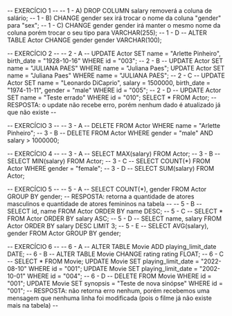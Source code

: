 -- EXERCÍCIO 1 --
-- 1 - A) DROP COLUMN salary removerá a coluna de salário;
-- 1 - B) CHANGE gender sex irá trocar o nome da coluna "gender" para "sex";
-- 1 - C) CHANGE gender gender irá manter o mesmo nome da coluna porém trocar o seu tipo para VARCHAR(255);
-- 1 - D --
ALTER TABLE Actor CHANGE gender gender VARCHAR(100);

-- EXERCÍCIO 2 --
-- 2 - A --
UPDATE Actor SET name = "Arlette Pinheiro", birth_date = "1928-10-16" WHERE id = "003";
-- 2 - B --
UPDATE Actor SET name = "JULIANA PAES" WHERE name = "Juliana Paes";
UPDATE Actor SET name = "Juliana Paes" WHERE name = "JULIANA PAES";
-- 2 - C --
UPDATE
	Actor
SET
	name = "Leonardo DiCaprio",
    salary = 1500000,
    birth_date = "1974-11-11",
    gender = "male"
WHERE
	id = "005";
-- 2 - D --
UPDATE Actor SET name = "Teste errado" WHERE id = "010";
SELECT * FROM Actor;
-- RESPOSTA: o update não recebe erro, porém nenhum dado é atualizado já que não existe --

-- EXERCÍCIO 3 --
-- 3 - A --
DELETE FROM Actor WHERE name = "Arlette Pinheiro";
-- 3 - B --
DELETE FROM Actor WHERE gender = "male" AND salary > 1000000;

-- EXERCÍCIO 4 --
-- 3 - A --
SELECT MAX(salary) FROM Actor;
-- 3 - B --
SELECT MIN(salary) FROM Actor;
-- 3 - C --
SELECT COUNT(*) FROM Actor WHERE gender = "female";
-- 3 - D --
SELECT SUM(salary) FROM Actor;

-- EXERCÍCIO 5 --
-- 5 - A --
SELECT COUNT(*), gender FROM Actor GROUP BY gender;
-- RESPOSTA: retorna a quantidade de atores masculinos e quantidade de atores femininos na tabela --
-- 5 - B --
SELECT id, name FROM Actor ORDER BY name DESC;
-- 5 - C --
SELECT * FROM Actor ORDER BY salary ASC;
-- 5 - D --
SELECT name, salary FROM Actor ORDER BY salary DESC LIMIT 3;
-- 5 - E --
SELECT AVG(salary), gender FROM Actor GROUP BY gender;

-- EXERCÍCIO 6 --
-- 6 - A --
ALTER TABLE Movie ADD playing_limit_date DATE;
-- 6 - B --
ALTER TABLE Movie CHANGE rating rating FLOAT;
-- 6 - C --
SELECT * FROM Movie;
UPDATE Movie SET playing_limit_date = "2022-08-10" WHERE id = "001";
UPDATE Movie SET playing_limit_date = "2002-10-01" WHERE id = "004";
-- 6 - D --
DELETE FROM Movie WHERE id = "001";
UPDATE Movie SET synopsis = "Teste de nova sinópse" WHERE id = "001";
-- RESPOSTA: não retorna erro nenhum, porém recebemos uma mensagem que nenhuma linha foi modificada (pois o filme já não existe mais na tabela) --